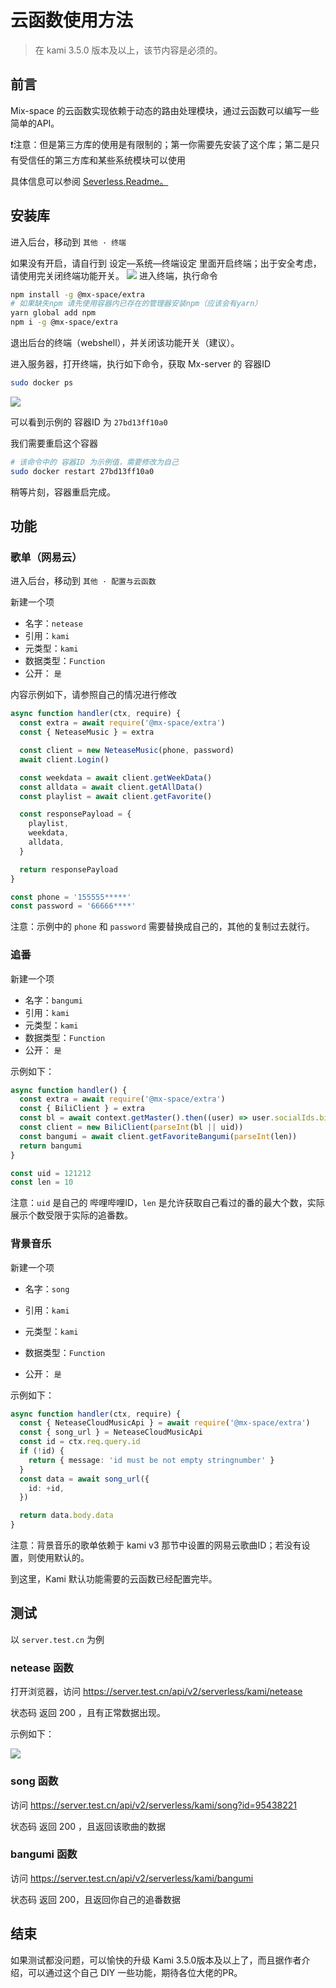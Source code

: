 # 云函数使用方法

> 在 kami 3.5.0 版本及以上，该节内容是必须的。

## 前言

Mix-space 的云函数实现依赖于动态的路由处理模块，通过云函数可以编写一些简单的API。

<Alert type="info">

❗注意：但是第三方库的使用是有限制的；第一你需要先安装了这个库；第二是只有受信任的第三方库和某些系统模块可以使用

</Alert>

具体信息可以参阅 [Severless.Readme。](https://github.com/mx-space/mx-server/blob/master/src/modules/serverless/serverless.readme.md)

## 安装库

进入后台，移动到 `其他 · 终端`

如果没有开启，请自行到 设定—系统—终端设定 里面开启终端；出于安全考虑，请使用完关闭终端功能开关。
![](https://cdn.jsdelivr.net/gh/mx-space/docs-images@latest/images/admin-webshell.png)
进入终端，执行命令

```bash
npm install -g @mx-space/extra
# 如果缺失npm 请先使用容器内已存在的管理器安装npm（应该会有yarn）
yarn global add npm
npm i -g @mx-space/extra
```

退出后台的终端（webshell），并关闭该功能开关（建议）。

进入服务器，打开终端，执行如下命令，获取 Mx-server 的 容器ID

```bash
sudo docker ps
```

![](https://cdn.jsdelivr.net/gh/mx-space/docs-images@latest/images/docker-Mx-server-ID.png)

可以看到示例的 容器ID 为 `27bd13ff10a0 `

我们需要重启这个容器

```bash
# 该命令中的 容器ID 为示例值，需要修改为自己
sudo docker restart 27bd13ff10a0 
```

稍等片刻，容器重启完成。

## 功能

### 歌单（网易云）

进入后台，移动到 `其他 · 配置与云函数` 

新建一个项

- 名字：`netease`
- 引用：`kami`
- 元类型：`kami`
- 数据类型：`Function`
- 公开： `是`

内容示例如下，请参照自己的情况进行修改

```typescript
async function handler(ctx, require) {
  const extra = await require('@mx-space/extra')
  const { NeteaseMusic } = extra

  const client = new NeteaseMusic(phone, password)
  await client.Login()

  const weekdata = await client.getWeekData()
  const alldata = await client.getAllData()
  const playlist = await client.getFavorite()

  const responsePayload = {
    playlist,
    weekdata,
    alldata,
  }

  return responsePayload
}

const phone = '155555*****'
const password = '66666****'
```

注意：示例中的 `phone` 和 `password` 需要替换成自己的，其他的复制过去就行。

### 追番

新建一个项

- 名字：`bangumi`
- 引用：`kami`
- 元类型：`kami`
- 数据类型：`Function`
- 公开： `是`

示例如下：

```typescript
async function handler() {
  const extra = await require('@mx-space/extra')
  const { BiliClient } = extra
  const bl = await context.getMaster().then((user) => user.socialIds.bilibili)
  const client = new BiliClient(parseInt(bl || uid))
  const bangumi = await client.getFavoriteBangumi(parseInt(len))
  return bangumi
}

const uid = 121212
const len = 10
```

注意：`uid` 是自己的 哔哩哔哩ID，`len` 是允许获取自己看过的番的最大个数，实际展示个数受限于实际的追番数。

### 背景音乐

新建一个项

- 名字：`song`

- 引用：`kami`

- 元类型：`kami`

- 数据类型：`Function`

- 公开： `是`

示例如下：

  ```typescript
  async function handler(ctx, require) {
    const { NeteaseCloudMusicApi } = await require('@mx-space/extra')
    const { song_url } = NeteaseCloudMusicApi
    const id = ctx.req.query.id
    if (!id) {
      return { message: 'id must be not empty stringnumber' }
    }
    const data = await song_url({
      id: +id,
    })
  
    return data.body.data
  }
  ```

 注意：背景音乐的歌单依赖于 kami v3 那节中设置的网易云歌曲ID；若没有设置，则使用默认的。

到这里，Kami 默认功能需要的云函数已经配置完毕。

## 测试

以 `server.test.cn` 为例

### netease 函数

打开浏览器，访问 https://server.test.cn/api/v2/serverless/kami/netease

状态码 返回 200 ，且有正常数据出现。

示例如下：

![](https://cdn.jsdelivr.net/gh/mx-space/docs-images@latest/images/api-return.png)

### song 函数

访问 https://server.test.cn/api/v2/serverless/kami/song?id=95438221

状态码 返回 200 ，且返回该歌曲的数据

### bangumi 函数

访问  https://server.test.cn/api/v2/serverless/kami/bangumi

状态码 返回 200，且返回你自己的追番数据

## 结束

如果测试都没问题，可以愉快的升级 Kami 3.5.0版本及以上了，而且据作者介绍，可以通过这个自己 DIY 一些功能，期待各位大佬的PR。
